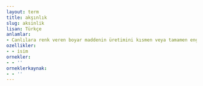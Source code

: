 ```yaml
---
layout: term
title: akşınlık
slug: aksinlik
lisan: Türkçe
anlamlar:
- Canlılara renk veren boyar maddenin üretimini kısmen veya tamamen engelleyen genetik değişimler sonucu olarak ortaya çıkan, özellikle kıllarda, saçlarda beyazlık biçiminde kendini gösteren, kalıtımsal bir hastalık; albinizm
ozellikler:
- - isim
ornekler:
- - ''
orneklerkaynak:
- - ''
---
```

